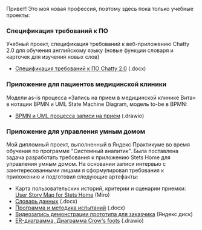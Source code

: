 Привет! Это моя новая профессия, поэтому здесь пока только учебные проекты:

### Спецификация требований к ПО
Учебный проект, спецификация требований к веб-приложению Chatty 2.0 для обучения английскому языку (новые функции словаря и карточек для изучения новых слов)
- <a href="https://github.com/Sergey12183/Sergey12183.github.io/blob/main/Спецификация%20требований%20к%20ПО%20Chatty%202.0.docx" target="_blank">Спецификация требований к ПО Chatty 2.0</a> (.docx)

### Приложение для пациентов медицинской клиники
Модели as-is процесса «Запись на прием в медицинской клинике Вита» в нотации BPMN и UML State Machine Diagram, модель to-be в BPMN:
- <a href="https://github.com/Sergey12183/Sergey12183.github.io/blob/main/BPMN%20и%20UML%20процесса%20записи%20на%20прием.drawio" target="_blank">BPMN и UML процесса записи на прием</a> (.drawio)
### Приложение для управления умным домом

Мой дипломный проект, выполненный в Яндекс Практикуме во время обучения по программе "Системный аналитик". Была поставлена задача разработать требования к приложению Stets Home для управления умным домом. На основании записи интервью с заинтересованными лицами я сформулировал требования к приложению и подготовил следующие артефакты:

- Карта пользовательских историй, критерии и сценарии приемки:
  <a href="https://miro.com/app/board/uXjVLoLZnk0=/" target="_blank">User Story Map for Stets Home</a> (Miro)
- <a href="https://github.com/Sergey12183/Sergey12183.github.io/blob/main/Словарь%20данных.docx" target="_blank">Словарь данных</a> (.docx)
- <a href="https://github.com/Sergey12183/Sergey12183.github.io/blob/" target="_blank">Программа и методика испытаний</a> (.docx)
- <a href="https://drive.google.com/file/d/1REH4nEIKhEhYUgYI4LfL94NFuNoXJV8f/view?usp=drive_link" target="_blank">Видеозапись демонстрации прототипа для заказчика</a> (Яндекс диск)
- <a href="https://github.com/Sergey12183/Sergey12183.github.io/blob/main/ER-диаграмма%2C%20Диаграмма%20Crow's%20foots.drawio" target="_blank">ER-диаграмма, Диаграмма Crow's foots</a> (.drawio)


   
  
